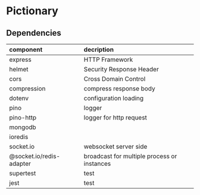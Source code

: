 
# Pictionary

## Dependencies
|component| decription|
|:--|:--|
|express| HTTP Framework| 
|helmet| Security Response Header| 
|cors|Cross Domain Control| 
|compression| compress response body|
|dotenv|configuration loading| 
|pino|logger| 
|pino-http|logger for http request| 
|mongodb||
|ioredis||
|socket.io|websocket server side|
|@socket.io/redis-adapter|broadcast for multiple process or instances|
|supertest|test|
|jest|test|

